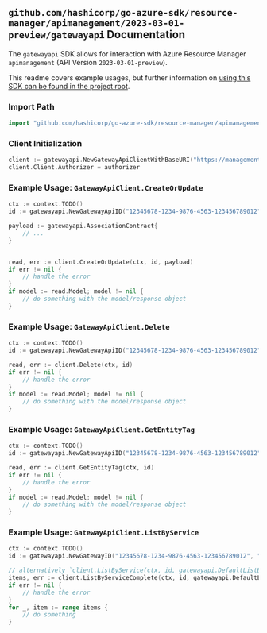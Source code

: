 
## `github.com/hashicorp/go-azure-sdk/resource-manager/apimanagement/2023-03-01-preview/gatewayapi` Documentation

The `gatewayapi` SDK allows for interaction with Azure Resource Manager `apimanagement` (API Version `2023-03-01-preview`).

This readme covers example usages, but further information on [using this SDK can be found in the project root](https://github.com/hashicorp/go-azure-sdk/tree/main/docs).

### Import Path

```go
import "github.com/hashicorp/go-azure-sdk/resource-manager/apimanagement/2023-03-01-preview/gatewayapi"
```


### Client Initialization

```go
client := gatewayapi.NewGatewayApiClientWithBaseURI("https://management.azure.com")
client.Client.Authorizer = authorizer
```


### Example Usage: `GatewayApiClient.CreateOrUpdate`

```go
ctx := context.TODO()
id := gatewayapi.NewGatewayApiID("12345678-1234-9876-4563-123456789012", "example-resource-group", "serviceName", "gatewayId", "apiId")

payload := gatewayapi.AssociationContract{
	// ...
}


read, err := client.CreateOrUpdate(ctx, id, payload)
if err != nil {
	// handle the error
}
if model := read.Model; model != nil {
	// do something with the model/response object
}
```


### Example Usage: `GatewayApiClient.Delete`

```go
ctx := context.TODO()
id := gatewayapi.NewGatewayApiID("12345678-1234-9876-4563-123456789012", "example-resource-group", "serviceName", "gatewayId", "apiId")

read, err := client.Delete(ctx, id)
if err != nil {
	// handle the error
}
if model := read.Model; model != nil {
	// do something with the model/response object
}
```


### Example Usage: `GatewayApiClient.GetEntityTag`

```go
ctx := context.TODO()
id := gatewayapi.NewGatewayApiID("12345678-1234-9876-4563-123456789012", "example-resource-group", "serviceName", "gatewayId", "apiId")

read, err := client.GetEntityTag(ctx, id)
if err != nil {
	// handle the error
}
if model := read.Model; model != nil {
	// do something with the model/response object
}
```


### Example Usage: `GatewayApiClient.ListByService`

```go
ctx := context.TODO()
id := gatewayapi.NewGatewayID("12345678-1234-9876-4563-123456789012", "example-resource-group", "serviceName", "gatewayId")

// alternatively `client.ListByService(ctx, id, gatewayapi.DefaultListByServiceOperationOptions())` can be used to do batched pagination
items, err := client.ListByServiceComplete(ctx, id, gatewayapi.DefaultListByServiceOperationOptions())
if err != nil {
	// handle the error
}
for _, item := range items {
	// do something
}
```
